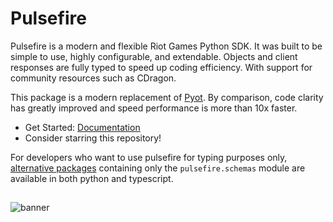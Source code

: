 # Pulsefire

Pulsefire is a modern and flexible Riot Games Python SDK. It was built to be simple to use, highly configurable, and extendable. Objects and client responses are fully typed to speed up coding efficiency. With support for community resources such as CDragon.

This package is a modern replacement of [Pyot](https://github.com/ianhco/Pyot). By comparison, code clarity has greatly improved and speed performance is more than 10x faster.

- Get Started: [Documentation](https://pulsefire.ianhco.dev)
- Consider starring this repository!

For developers who want to use pulsefire for typing purposes only, [alternative packages](https://pulsefire.ianhco.dev/usage/basic/installation/) containing only the `pulsefire.schemas` module are available in both python and typescript.

##

![banner](https://raw.communitydragon.org/pbe/plugins/rcp-be-lol-game-data/global/default/assets/characters/twistedfate/skins/skin11/images/twistedfate_splash_uncentered_11.jpg)
